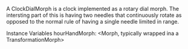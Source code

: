 A ClockDialMorph is a clock implemented as a rotary dial morph. The intersting part of this is having two needles that continuously rotate as opposed to the normal rule of having a single needle limited in range.

Instance Variables
	hourHandMorph:		<Morph, typically wrapped ina a TransformationMorph>